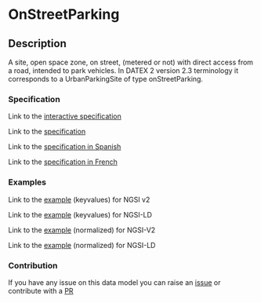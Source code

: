 # OnStreetParking

## Description 

A site, open space zone, on street, (metered or not) with direct access from a road, 
intended to park vehicles. In DATEX 2 version 2.3 terminology 
it corresponds to a UrbanParkingSite of type onStreetParking.

### Specification

Link to the [interactive specification](https://swagger.lab.fiware.org/?url=https://smart-data-models.github.io/dataModel.Parking/OnStreetParking/swagger.yaml)

Link to the [specification](https://github.com/smart-data-models/dataModel.Parking/blob/master/OnStreetParking/doc/spec.md)

Link to the [specification in Spanish](https://github.com/smart-data-models/dataModel.Parking/blob/master/OnStreetParking/doc/spec_ES.md)

Link to the [specification in French](https://github.com/smart-data-models/dataModel.Parking/blob/master/OnStreetParking/doc/spec_FR.md)
### Examples

Link to the [example](https://smart-data-models.github.io/dataModel.Parking/OnStreetParking/examples/example.json) (keyvalues) for NGSI v2

Link to the [example](https://smart-data-models.github.io/dataModel.Parking/OnStreetParking/examples/example.jsonld) (keyvalues) for NGSI-LD

Link to the [example](https://smart-data-models.github.io/dataModel.Parking/OnStreetParking/examples/example-normalized.json) (normalized) for NGSI-V2

Link to the [example](https://smart-data-models.github.io/dataModel.Parking/OnStreetParking/examples/example-normalized.jsonld) (normalized) for NGSI-LD
### Contribution

 If you have any issue on this data model you can raise an [issue](https://github.com/smart-data-models/dataModel.Parking/issues)  or contribute with a [PR](https://github.com/smart-data-models/dataModel.Parking/pulls)